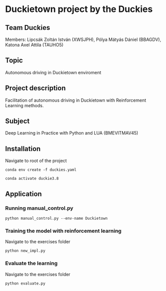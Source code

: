 # Duckietown project by the Duckies
## Team Duckies  
Members: Lipcsák Zoltán István (XWSJPH), Pólya Mátyás Dániel (BBAGDV), Katona Axel Attila (TAUHO5)
## Topic
Autonomous driving in Duckietown enviroment  
## Project description 
Facilitation of autonomous driving in Duckietown with Reinforcement Learning methods.
## Subject
Deep Learning in Practice with Python and LUA (BMEVITMAV45)  

## Installation
Navigate to root of the project

`conda env create -f duckies.yaml`

`conda activate duckie3.8`

## Application

### Running manual_control.py
`python manual_control.py --env-name Duckietown`

### Training the model with reinforcement learning
Navigate to the exercises folder

`python new_impl.py`

### Evaluate the learning
Navigate to the exercises folder

`python evaluate.py`
